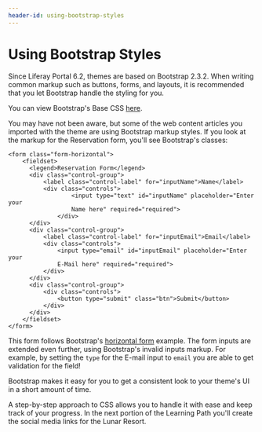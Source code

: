 ```yaml
---
header-id: using-bootstrap-styles
---
```


# Using Bootstrap Styles

Since Liferay Portal 6.2, themes are based on Bootstrap 2.3.2. When writing
common markup such as buttons, forms, and layouts, it is recommended that you
let Bootstrap handle the styling for you.

You can view Bootstrap's Base CSS [here](http://getbootstrap.com/2.3.2/base-css.html).

You may have not been aware, but some of the web content articles you imported
with the theme are using Bootstrap markup styles. If you look at the markup for
the Reservation form, you'll see Bootstrap's classes:

    <form class="form-horizontal">
        <fieldset>
          <legend>Reservation Form</legend>
          <div class="control-group">
              <label class="control-label" for="inputName">Name</label>
              <div class="controls">
                      <input type="text" id="inputName" placeholder="Enter your
                      Name here" required="required">
                  </div>
          </div>
          <div class="control-group">
              <label class="control-label" for="inputEmail">Email</label>
              <div class="controls">
                  <input type="email" id="inputEmail" placeholder="Enter your
                  E-Mail here" required="required">
              </div>
          </div>
          <div class="control-group">
              <div class="controls">
                  <button type="submit" class="btn">Submit</button>
              </div>
          </div>
        </fieldset>
    </form>

This form follows Bootstrap's [horizontal form](http://getbootstrap.com/2.3.2/base-css.html#forms)
example. The form inputs are extended even further, using Bootstrap's invalid
inputs markup. For example, by setting the `type` for the E-mail input to `email`
you are able to get validation for the field!

Bootstrap makes it easy for you to get a consistent look to your theme's UI in a
short amount of time.

A step-by-step approach to CSS allows you to handle it with ease and keep track
of your progress. In the next portion of the Learning Path you'll create the
social media links for the Lunar Resort.
